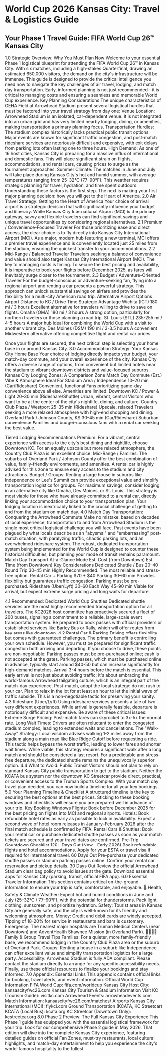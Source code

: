 # World Cup 2026 Kansas City: Travel & Logistics Guide

Your Phase 1 Travel Guide: FIFA World Cup 26™ Kansas City
--------------------------------------------------------------------------------
1.0 Strategic Overview: Why You Must Plan Now
Welcome to your essential Phase 1 logistical blueprint for attending the FIFA World Cup 26™ in Kansas City. With six matches, including a high-stakes Quarterfinal, drawing an estimated 650,000 visitors, the demand on the city's infrastructure will be immense. This guide is designed to provide the critical intelligence you need now to navigate the key challenges of air travel, lodging, and match day transportation. Early, informed planning is not just recommended—it is critical to managing costs and ensuring a seamless and memorable World Cup experience.
Key Planning Considerations
The unique characteristics of GEHA Field at Arrowhead Stadium present several logistical hurdles that must be factored into your travel strategy from day one:
Venue Location: Arrowhead Stadium is an isolated, car-dependent venue. It is not integrated into an urban grid and has very limited nearby lodging, dining, or amenities, making transportation a primary planning focus.
Transportation Hurdles: The stadium complex historically lacks practical public transit options. Major events are known for significant traffic congestion, and post-match rideshare services are notoriously difficult and expensive, with exit delays from parking lots often lasting one to three hours.
High Demand: As one of 16 host cities, Kansas City is preparing for a massive influx of international and domestic fans. This will place significant strain on flights, accommodations, and rental cars, causing prices to surge as the tournament approaches.
Summer Climate: The matches in June and July will take place during Kansas City's hot and humid summer, with average temperatures ranging from 25–32°C (77–90°F). This weather requires strategic planning for travel, hydration, and time spent outdoors.
Understanding these factors is the first step. The next is making your first major planning decision: how you will get to the Heart of America.
2.0 Air Travel Strategy: Getting to the Heart of America
Your choice of arrival airport is a strategic decision that will significantly influence your budget and itinerary. While Kansas City International Airport (MCI) is the primary gateway, savvy and flexible travelers can find significant savings and unique travel opportunities by considering regional alternatives.
2.1 Premium / Convenience-Focused Traveler
For those prioritizing ease and direct access, the clear choice is to fly directly into Kansas City International Airport (MCI). As a major, modern hub featuring a new terminal, MCI offers a premier travel experience and is conveniently located just 25 miles from the stadium, ensuring the quickest transfer to your accommodations.
2.2 Mid-Range / Balanced Traveler
Travelers seeking a balance of convenience and value should also target Kansas City International Airport (MCI). The key to managing costs is timing. To secure the best pricing and availability, it is imperative to book your flights before December 2025, as fares will inevitably surge closer to the tournament.
2.3 Budget / Adventure-Oriented Traveler
For the budget-conscious or adventure-seeking fan, flying into a regional airport and renting a car presents a powerful strategy. This approach can unlock substantial savings on airfare and provides the flexibility for a multi-city American road trip.
Alternative Airport Options
Airport
Distance to KC / Drive Time
Strategic Advantage
Wichita (ICT)
180 mi / 3 hours
Excellent alternative for travelers willing to drive to save on flights.
Omaha (OMA)
180 mi / 3 hours
A strong option, particularly for northern travelers or those planning a road trip.
St. Louis (STL)
235-255 mi / 4-5 hours
A major hub ideal for combining the World Cup with a visit to another vibrant city.
Des Moines (DSM)
190 mi / 3-3.5 hours
A convenient Midwestern alternative offering competitive flight and rental car prices.

Once your flights are secured, the next critical step is selecting your home base in or around Kansas City.
3.0 Accommodation Strategy: Your Kansas City Home Base
Your choice of lodging directly impacts your budget, your match-day commute, and your overall experience of the city. Kansas City offers a diverse range of options, from convenient but limited hotels near the stadium to vibrant downtown districts and value-focused suburbs.
Kansas City Lodging Zones: A Comparison
Zone
Match Day Commute (Est.)
Vibe & Atmosphere
Ideal For
Stadium Area / Independence
10–20 min (Car/Rideshare)
Convenient, functional
Fans prioritizing game-day convenience above all else. Amenities are limited.
Downtown KC / Power & Light
20–30 min (Rideshare/Shuttle)
Urban, vibrant, central
Visitors who want to be at the center of the city's nightlife, dining, and culture.
Country Club Plaza / Westport
25–35 min (Rideshare)
Upscale, relaxed
Travelers seeking a more relaxed atmosphere with high-end shopping and dining.
Overland Park / Johnson County, KS
30–45 min (Car/Rideshare)
Suburban convenience
Families and budget-conscious fans with a rental car seeking the best value.

Tiered Lodging Recommendations
Premium: For a vibrant, central experience with access to the city's best dining and nightlife, choose Downtown KC. For an equally upscale but more relaxed atmosphere, the Country Club Plaza is an excellent choice.
Mid-Range / Families: The suburbs of Overland Park / Johnson County offer the best combination of value, family-friendly environments, and amenities. A rental car is highly advised for this zone to ensure easy access to the stadium and city attractions.
Budget / Groups: Renting a large house in suburbs like Independence or Lee's Summit can provide exceptional value and simplify transportation logistics for groups. For maximum savings, consider lodging in an alternative city like Omaha, Des Moines, or St. Louis. This strategy is most viable for those who have already committed to a rental car, directly linking your accommodation choice to your transportation plan.
Your lodging location is inextricably linked to the crucial challenge of getting to and from the stadium on match day.
4.0 Match Day Transportation: Conquering the Arrowhead Commute
Make no mistake: based on decades of local experience, transportation to and from Arrowhead Stadium is the single most critical logistical challenge you will face. Past events have been plagued by what locals describe as an "abysmal" and "embarrassing" post-match situation, with paralyzing traffic, chaotic parking lots, and an overwhelmed rideshare system. The robust, dedicated transportation system being implemented for the World Cup is designed to counter these historical difficulties, but planning your mode of transit remains paramount.
Match Day Transport At-a-Glance
Mode
Est. Cost (from Downtown)
Est. Time (from Downtown)
Key Considerations
Dedicated Shuttle / Bus
$20–$40 Round Trip
30–45 min
Highly Recommended. The most reliable and stress-free option.
Rental Car + Parking
$70 + $40 Parking
30–60 min
Provides flexibility but guarantees traffic congestion. Parking must be pre-purchased.
Rideshare (Uber/Lyft)
$30–$60 Each Way
45–90 min
Viable for arrival, but expect extreme surge pricing and long waits for departure.

4.1 Recommended: Dedicated World Cup Shuttles
Dedicated shuttle services are the most highly recommended transportation option for all travelers. The KC2026 host committee has proactively secured a fleet of 200 buses, signaling a commitment to a reliable, large-scale event transportation system. Be prepared to book passes with official providers or established services like Barley Bus or Rally, which will offer routes from key areas like downtown.
4.2 Rental Car & Parking
Driving offers flexibility but comes with guaranteed challenges. The primary benefit is controlling your own schedule. However, you must be prepared for significant traffic congestion both arriving and departing. If you choose to drive, these points are non-negotiable:
Parking passes must be pre-purchased online; cash is not accepted at the gates. Parking passes, which must be purchased online in advance, typically start around $40-50 but can increase significantly for high-demand matches.
Arrival 3-4 hours before the match is essential. This early arrival is not just about avoiding traffic; it's about embracing the world-famous Arrowhead tailgating culture, which is an integral part of the match-day experience.
Post-match, adopt the local strategy: do not rush to your car. Plan to relax in the lot for at least an hour to let the initial wave of traffic subside. This is a non-negotiable tactic for preserving your sanity.
4.3 Rideshare (Uber/Lyft)
Using rideshare services presents a tale of two very different experiences. While arrival is generally feasible, departure is notoriously difficult and expensive. Be aware of these critical issues:
Extreme Surge Pricing: Post-match fares can skyrocket to 3x-5x the normal rate.
Long Wait Times: Drivers are often reluctant to enter the congested stadium complex, leading to extended waits and cancellations.
The "Walk-Away" Strategy: Local wisdom advises walking 1-2 miles away from the stadium along a main road like Blue Ridge Cutoff before requesting a ride. This tactic helps bypass the worst traffic, leading to lower fares and shorter wait times.
While viable, this strategy requires a significant walk after a long match and should be considered a last resort. For a predictable and stress-free departure, the dedicated shuttle remains the unequivocally superior option.
4.4 What to Avoid: Public Transit
Visitors should not plan to rely on standard Kansas City public transportation to get to the stadium. Neither the KCATA bus system nor the downtown KC Streetcar provide direct, practical, or convenient access to the Truman Sports Complex.
With your match day travel plan decided, you can now build a timeline for all your key bookings.
5.0 Your Planning Timeline & Checklist
A structured timeline is the key to securing the best options at the best prices. Sticking to these booking windows and checklists will ensure you are prepared well in advance of your trip.
Key Booking Windows
Flights: Book before December 2025 for the best pricing on flights into MCI and regional airports.
Hotels: Book refundable hotel rates as early as possible to lock in availability. Expect a second wave of hotel room releases in January–February 2026 after the final match schedule is confirmed by FIFA.
Rental Cars & Shuttles: Book your rental car or purchase dedicated shuttle passes as soon as your match tickets are secured and your travel dates are confirmed.
Pre-Trip Countdown Checklist
120+ Days Out (Now - Early 2026)
Book refundable flights and hotel accommodations.
Apply for your ESTA or travel visa if required for international travel.
60 Days Out
Pre-purchase your dedicated shuttle passes or stadium parking passes online.
Confirm your rental car reservation and pickup details.
30 Days Out
Review the official Arrowhead Stadium clear bag policy to avoid issues at the gate.
Download essential apps for Kansas City (parking, transit, official FIFA app).
6.0 Essential Traveler Information
This section contains critical on-the-ground information to ensure your trip is safe, comfortable, and enjoyable.
🌡️ Health, Safety & Climate
Weather: Expect hot and humid conditions in June and July (25–32°C / 77–90°F), with the potential for thunderstorms. Pack light clothing, sunscreen, and prioritize hydration.
Safety: Tourist areas in Kansas City are generally safe, and the city is well-known for its friendly and welcoming atmosphere.
Money: Credit and debit cards are widely accepted. Tipping of 18-20% for service in restaurants and bars is customary.
Emergency: The nearest major hospitals are Truman Medical Centers (near Downtown) and AdventHealth Shawnee Mission (in Overland Park).
👨‍👩‍👧‍👦 Family & Group Travel Tips
Families: For a quieter, more family-friendly base, we recommend lodging in the Country Club Plaza area or the suburb of Overland Park.
Groups: Renting a house in a suburb like Independence can offer excellent value and simplify transportation logistics for a large party.
Accessibility: Arrowhead Stadium is fully ADA compliant. Please contact the stadium directly to arrange for any specific accessibility needs.
Finally, use these official resources to finalize your bookings and stay informed.
7.0 Appendix: Essential Links
This appendix contains official links for booking, travel alerts, and event information.
Official World Cup Information
FIFA World Cup: fifa.com/worldcup
Kansas City Host City: kansascityfwc26.com
Kansas City Tourism & Stadium Information
Visit KC (Tourism Guide): visitkc.com
Arrowhead Events: arrowheadevents.com
Match Information: kansascityfwc26.com/matches/
Airports
Kansas City International (MCI): flykci.com
Ground Transportation (KCATA, KC Streetcar)
KCATA (Local Bus): kcata.org
KC Streetcar (Downtown Only): kcstreetcar.org
8.0 Phase 2 Preview: The Full Kansas City Experience
This Phase 1 guide has equipped you with the essential logistical framework for your trip. Look for our comprehensive Phase 2 guide in May 2026. That edition will dive into the complete Kansas City experience, featuring detailed guides on official Fan Zones, must-try restaurants, local cultural highlights, and match-day entertainment to help you experience the city's world-famous hospitality to the fullest.

